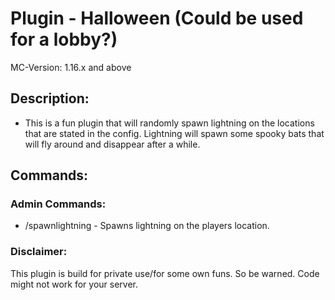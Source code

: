 # Plugin - Halloween (Could be used for a lobby?)
MC-Version: 1.16.x and above
## Description:
- This is a fun plugin that will randomly spawn lightning on the locations that are stated in the config.
  Lightning will spawn some spooky bats that will fly around and disappear after a while.

## Commands:
### Admin Commands:
- /spawnlightning <player> - Spawns lightning on the players location.

### Disclaimer:
This plugin is build for private use/for some own funs. 
So be warned. Code might not work for your server.
